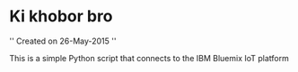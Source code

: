 # Ki khobor bro
'' 
Created on 26-May-2015
 ''


 <p>
 This is a simple Python script that connects to the IBM Bluemix IoT platform<p>